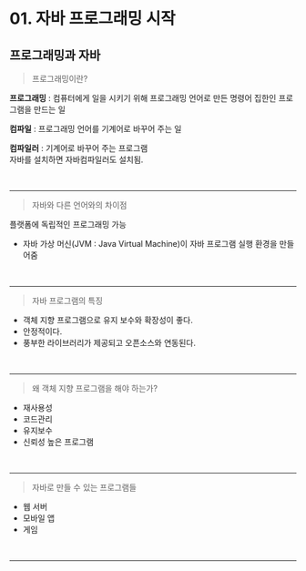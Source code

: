 <h1>01. 자바 프로그래밍 시작</h1>

<h2>프로그래밍과 자바</h2>

<blockquote>프로그래밍이란?</blockquote>

<p><strong>프로그래밍</strong> : 컴퓨터에게 일을 시키기 위해 프로그래밍 언어로 만든 명령어 집한인 프로그램을 만드는 일</p> 

<p><strong>컴파일</strong> : 프로그래밍 언어를 기계어로 바꾸어 주는 일</p>

<p><strong>컴파일러</strong> : 기계어로 바꾸어 주는 프로그램 <br />                  자바를 설치하면 자바컴파일러도 설치됨.</p><br />

<hr />

<blockquote>자바와 다른 언어와의 차이점</blockquote>

<p>플랫폼에 독립적인 프로그래밍 가능
	<ul>
    	<li>자바 가상 머신(JVM : Java Virtual Machine)이 자바 프로그램 실행 환경을 만들어줌</li>    
	</ul>    
</p><br /><hr />

<blockquote>자바 프로그램의 특징</blockquote>

<ul>
    <li>객체 지향 프로그램으로 유지 보수와 확장성이 좋다.</li>
    <li>안정적이다.</li>
    <li>풍부한 라이브러리가 제공되고 오픈소스와 연동된다.</li>
</ul><br /><hr />

<blockquote>왜 객체 지향 프로그램을 해야 하는가?</blockquote>

<ul>
    <li>재사용성</li>
    <li>코드관리</li>
    <li>유지보수</li>
    <li>신뢰성 높은 프로그램</li>
</ul><br /><hr />

<blockquote>자바로 만들 수 있는 프로그램들</blockquote>

<ul>
    <li>웹 서버</li>
    <li>모바일 앱</li>
    <li>게임</li>
</ul><br /><hr />



